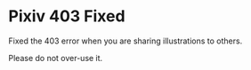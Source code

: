 Pixiv 403 Fixed
===============

Fixed the 403 error when you are sharing illustrations to others.

Please do not over-use it.
